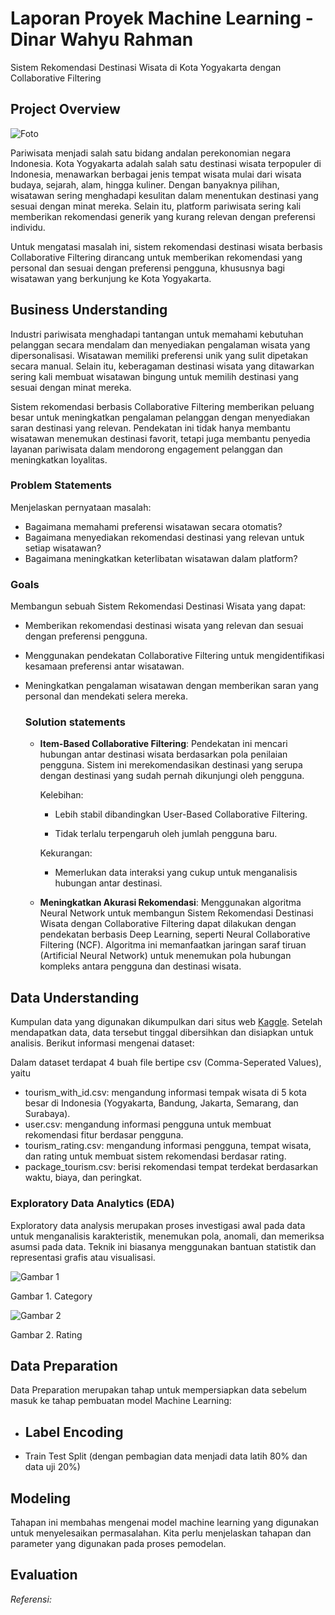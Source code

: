 # Laporan Proyek Machine Learning - Dinar Wahyu Rahman

Sistem Rekomendasi Destinasi Wisata di Kota Yogyakarta dengan Collaborative Filtering 

## Project Overview
![Foto](https://opinijogja.com/wp-content/uploads/2023/02/Wisata.jpg)

Pariwisata menjadi salah satu bidang andalan perekonomian negara Indonesia. Kota Yogyakarta adalah salah satu destinasi wisata terpopuler di Indonesia, menawarkan berbagai jenis tempat wisata mulai dari wisata budaya, sejarah, alam, hingga kuliner. Dengan banyaknya pilihan, wisatawan sering menghadapi kesulitan dalam menentukan destinasi yang sesuai dengan minat mereka. Selain itu, platform pariwisata sering kali memberikan rekomendasi generik yang kurang relevan dengan preferensi individu.

Untuk mengatasi masalah ini, sistem rekomendasi destinasi wisata berbasis Collaborative Filtering dirancang untuk memberikan rekomendasi yang personal dan sesuai dengan preferensi pengguna, khususnya bagi wisatawan yang berkunjung ke Kota Yogyakarta.

## Business Understanding
Industri pariwisata menghadapi tantangan untuk memahami kebutuhan pelanggan secara mendalam dan menyediakan pengalaman wisata yang dipersonalisasi. Wisatawan memiliki preferensi unik yang sulit dipetakan secara manual. Selain itu, keberagaman destinasi wisata yang ditawarkan sering kali membuat wisatawan bingung untuk memilih destinasi yang sesuai dengan minat mereka.

Sistem rekomendasi berbasis Collaborative Filtering memberikan peluang besar untuk meningkatkan pengalaman pelanggan dengan menyediakan saran destinasi yang relevan. Pendekatan ini tidak hanya membantu wisatawan menemukan destinasi favorit, tetapi juga membantu penyedia layanan pariwisata dalam mendorong engagement pelanggan dan meningkatkan loyalitas.

### Problem Statements

Menjelaskan pernyataan masalah:
- Bagaimana memahami preferensi wisatawan secara otomatis?
- Bagaimana menyediakan rekomendasi destinasi yang relevan untuk setiap wisatawan?
- Bagaimana meningkatkan keterlibatan wisatawan dalam platform?

### Goals

Membangun sebuah Sistem Rekomendasi Destinasi Wisata yang dapat:
- Memberikan rekomendasi destinasi wisata yang relevan dan sesuai dengan preferensi pengguna.
- Menggunakan pendekatan Collaborative Filtering untuk mengidentifikasi kesamaan preferensi antar wisatawan.
- Meningkatkan pengalaman wisatawan dengan memberikan saran yang personal dan mendekati selera mereka.

    ### Solution statements
    - **Item-Based Collaborative Filtering**: Pendekatan ini mencari hubungan antar destinasi wisata berdasarkan pola penilaian pengguna. Sistem ini merekomendasikan destinasi yang serupa dengan destinasi yang sudah pernah dikunjungi oleh pengguna.

        Kelebihan:

        - Lebih stabil dibandingkan User-Based Collaborative Filtering.

        - Tidak terlalu terpengaruh oleh jumlah pengguna baru.

        Kekurangan:

        - Memerlukan data interaksi yang cukup untuk menganalisis hubungan antar destinasi.
    - **Meningkatkan Akurasi Rekomendasi**: Menggunakan algoritma Neural Network untuk membangun Sistem Rekomendasi Destinasi Wisata dengan Collaborative Filtering dapat dilakukan dengan pendekatan berbasis Deep Learning, seperti Neural Collaborative Filtering (NCF). Algoritma ini memanfaatkan jaringan saraf tiruan (Artificial Neural Network) untuk menemukan pola hubungan kompleks antara pengguna dan destinasi wisata.

## Data Understanding
Kumpulan data yang digunakan dikumpulkan dari situs web [Kaggle]([https://www.airlinequality.com/](https://www.kaggle.com/aprabowo/indonesia-tourism-destination)). Setelah mendapatkan data, data tersebut tinggal dibersihkan dan disiapkan untuk analisis. 
Berikut informasi mengenai dataset: 

Dalam dataset terdapat 4 buah file bertipe csv (Comma-Seperated Values), yaitu
- tourism_with_id.csv: mengandung informasi tempak wisata di 5 kota besar di Indonesia (Yogyakarta, Bandung, Jakarta, Semarang, dan Surabaya).
- user.csv: mengandung informasi pengguna untuk membuat rekomendasi fitur berdasar pengguna.
- tourism_rating.csv: mengandung informasi pengguna, tempat wisata, dan rating untuk membuat sistem rekomendasi berdasar rating.
- package_tourism.csv: berisi rekomendasi tempat terdekat berdasarkan waktu, biaya, dan peringkat.

### Exploratory Data Analytics (EDA)
Exploratory data analysis merupakan proses investigasi awal pada data untuk menganalisis karakteristik, menemukan pola, anomali, dan memeriksa asumsi pada data. Teknik ini biasanya menggunakan bantuan statistik dan representasi grafis atau visualisasi.

![Gambar 1](https://github.com/user-attachments/assets/6bfafe31-cce6-40af-8853-a09f7544f6af)

Gambar 1. Category

![Gambar 2](https://github.com/user-attachments/assets/33326508-b0ab-4a6a-9937-d7a5797aa25e)

Gambar 2. Rating



## Data Preparation
Data Preparation merupakan tahap untuk mempersiapkan data sebelum masuk ke tahap pembuatan model Machine Learning:
- Label Encoding
    -    
- Train Test Split (dengan pembagian data menjadi data latih 80% dan data uji 20%)

## Modeling
Tahapan ini membahas mengenai model machine learning yang digunakan untuk menyelesaikan permasalahan. Kita perlu menjelaskan tahapan dan parameter yang digunakan pada proses pemodelan.

## Evaluation


_Referensi:_
